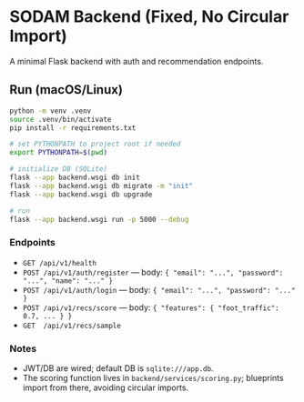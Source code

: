# SODAM Backend (Fixed, No Circular Import)

A minimal Flask backend with auth and recommendation endpoints.

## Run (macOS/Linux)

```bash
python -m venv .venv
source .venv/bin/activate
pip install -r requirements.txt

# set PYTHONPATH to project root if needed
export PYTHONPATH=$(pwd)

# initialize DB (SQLite)
flask --app backend.wsgi db init
flask --app backend.wsgi db migrate -m "init"
flask --app backend.wsgi db upgrade

# run
flask --app backend.wsgi run -p 5000 --debug
```

### Endpoints
- `GET /api/v1/health`
- `POST /api/v1/auth/register` — body: `{ "email": "...", "password": "...", "name": "..." }`
- `POST /api/v1/auth/login` — body: `{ "email": "...", "password": "..." }`
- `POST /api/v1/recs/score` — body: `{ "features": { "foot_traffic": 0.7, ... } }`
- `GET  /api/v1/recs/sample`

### Notes
- JWT/DB are wired; default DB is `sqlite:///app.db`.
- The scoring function lives in `backend/services/scoring.py`; blueprints import from there, avoiding circular imports.
